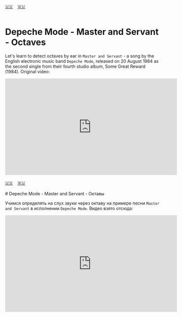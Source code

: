 <span id="en"><a href='#en'>🇺🇸</a> &nbsp;&nbsp;&nbsp;<a href='#ru'>🇷🇺</a> &nbsp;&nbsp;&nbsp;</span><br><br>
# Depeche Mode - Master and Servant - Octaves

Let's learn to detect octaves by ear in `Master and Servant` - a song by the English electronic music band `Depeche Mode`, released on 20 August 1984 as the second single from their fourth studio album, Some Great Reward (1984).
Original video:

<iframe width="560" height="315" src="https://www.youtube.com/embed/IsvfofcIE1Q?si=wlmLmEtdZriZOsb8" title="YouTube video player" frameborder="0" allow="accelerometer; autoplay; clipboard-write; encrypted-media; gyroscope; picture-in-picture; web-share" allowfullscreen></iframe><br><br>
<span id="ru"><a href='#en'>🇺🇸</a> &nbsp;&nbsp;&nbsp;<a href='#ru'>🇷🇺</a> &nbsp;&nbsp;&nbsp;</span><br><br>
# Depeche Mode - Master and Servant - Октавы

Учимся определять на слух звуки через октаву на примере песни `Master and Servant` в исполнении `Depeche Mode`.
Видео взято отсюда:

<iframe width="560" height="315" src="https://www.youtube.com/embed/IsvfofcIE1Q?si=wlmLmEtdZriZOsb8" title="YouTube video player" frameborder="0" allow="accelerometer; autoplay; clipboard-write; encrypted-media; gyroscope; picture-in-picture; web-share" allowfullscreen></iframe><br><br>
